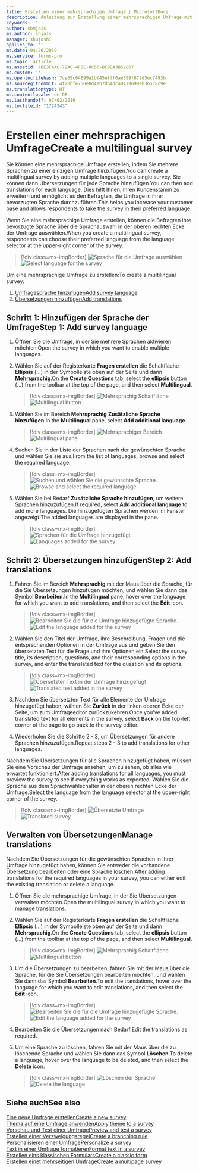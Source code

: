 ```yaml
---
title: Erstellen einer mehrsprachigen Umfrage | MicrosoftDocs
description: Anleitung zur Erstellung einer mehrsprachigen Umfrage mit Microsoft Forms Pro.
keywords: ''
author: sbmjais
ms.author: shjais
manager: shujoshi
applies_to: ''
ms.date: 04/26/2019
ms.service: forms-pro
ms.topic: article
ms.assetid: 7BE3FAAC-79AC-4F8C-8C56-BF9BA3B52C67
ms.custom: ''
ms.openlocfilehash: 7ce69c64699a1bf45efff0ae599f872d5ec7493b
ms.sourcegitcommit: 4f20bfe750e8d4eb2db4dca0479699eb365c8c9e
ms.translationtype: HT
ms.contentlocale: de-DE
ms.lasthandoff: 07/02/2019
ms.locfileid: "1724343"
---
```

# <a name="create-a-multilingual-survey"></a><span data-ttu-id="6f49a-103">Erstellen einer mehrsprachigen Umfrage</span><span class="sxs-lookup"><span data-stu-id="6f49a-103">Create a multilingual survey</span></span>



<span data-ttu-id="6f49a-104">Sie können eine mehrsprachige Umfrage erstellen, indem Sie mehrere Sprachen zu einer einzigen Umfrage hinzufügen.</span><span class="sxs-lookup"><span data-stu-id="6f49a-104">You can create a multilingual survey by adding multiple languages to a single survey.</span></span> <span data-ttu-id="6f49a-105">Sie können dann Übersetzungen für jede Sprache hinzufügen.</span><span class="sxs-lookup"><span data-stu-id="6f49a-105">You can then add translations for each language.</span></span> <span data-ttu-id="6f49a-106">Dies hilft Ihnen, Ihren Kundenstamm zu erweitern und ermöglicht es den Befragten, die Umfrage in ihrer bevorzugten Sprache durchzuführen.</span><span class="sxs-lookup"><span data-stu-id="6f49a-106">This helps you increase your customer base and allows respondents to take the survey in their preferred language.</span></span>

<span data-ttu-id="6f49a-107">Wenn Sie eine mehrsprachige Umfrage erstellen, können die Befragten ihre bevorzugte Sprache über die Sprachauswahl in der oberen rechten Ecke der Umfrage auswählen.</span><span class="sxs-lookup"><span data-stu-id="6f49a-107">When you create a multilingual survey, respondents can choose their preferred language from the language selector at the upper-right corner of the survey.</span></span>

> [!div class=mx-imgBorder]
> <span data-ttu-id="6f49a-108">![Sprache für die Umfrage auswählen](media/lang-select.png "Sprache für die Umfrage auswählen")</span><span class="sxs-lookup"><span data-stu-id="6f49a-108">![Select language for the survey](media/lang-select.png "Select language for the survey")</span></span> 

<span data-ttu-id="6f49a-109">Um eine mehrsprachige Umfrage zu erstellen:</span><span class="sxs-lookup"><span data-stu-id="6f49a-109">To create a multilingual survey:</span></span>

1.  [<span data-ttu-id="6f49a-110">Umfragesprache hinzufügen</span><span class="sxs-lookup"><span data-stu-id="6f49a-110">Add survey language</span></span>](#step-1-add-survey-language)
2.  [<span data-ttu-id="6f49a-111">Übersetzungen hinzufügen</span><span class="sxs-lookup"><span data-stu-id="6f49a-111">Add translations</span></span>](#step-2-add-translations)

## <a name="step-1-add-survey-language"></a><span data-ttu-id="6f49a-112">Schritt 1: Hinzufügen der Sprache der Umfrage</span><span class="sxs-lookup"><span data-stu-id="6f49a-112">Step 1: Add survey language</span></span>

1.  <span data-ttu-id="6f49a-113">Öffnen Sie die Umfrage, in der Sie mehrere Sprachen aktivieren möchten.</span><span class="sxs-lookup"><span data-stu-id="6f49a-113">Open the survey in which you want to enable multiple languages.</span></span>

2.  <span data-ttu-id="6f49a-114">Wählen Sie auf der Registerkarte **Fragen erstellen** die Schaltfläche **Ellipsis** (...) in der Symbolleiste oben auf der Seite und dann **Mehrsprachig**.</span><span class="sxs-lookup"><span data-stu-id="6f49a-114">On the **Create Questions** tab, select the **ellipsis** button (…) from the toolbar at the top of the page, and then select **Multilingual**.</span></span>

    > [!div class=mx-imgBorder]
    > <span data-ttu-id="6f49a-115">![Mehrsprachig Schaltfläche](media/multilingual-button.png "Mehrsprachig Schaltfläche")</span><span class="sxs-lookup"><span data-stu-id="6f49a-115">![Multilingual button](media/multilingual-button.png "Multilingual button")</span></span> 

3.  <span data-ttu-id="6f49a-116">Wählen Sie im Bereich **Mehrsprachig** **Zusätzliche Sprache hinzufügen**.</span><span class="sxs-lookup"><span data-stu-id="6f49a-116">In the **Multilingual** pane, select **Add additional language**.</span></span>

    > [!div class=mx-imgBorder]
    > <span data-ttu-id="6f49a-117">![Mehrsprachiger Bereich](media/multilingual-pane.png "Mehrsprachiger Bereich")</span><span class="sxs-lookup"><span data-stu-id="6f49a-117">![Multilingual pane](media/multilingual-pane.png "Multilingual pane")</span></span> 

4.  <span data-ttu-id="6f49a-118">Suchen Sie in der Liste der Sprachen nach der gewünschten Sprache und wählen Sie sie aus.</span><span class="sxs-lookup"><span data-stu-id="6f49a-118">From the list of languages, browse and select the required language.</span></span>

    > [!div class=mx-imgBorder]
    > <span data-ttu-id="6f49a-119">![Suchen und wählen Sie die gewünschte Sprache](media/lang-list.png "Suchen und wählen Sie die gewünschte Sprache").</span><span class="sxs-lookup"><span data-stu-id="6f49a-119">![Browse and select the required language](media/lang-list.png "Browse and select the required language")</span></span> 

5.  <span data-ttu-id="6f49a-120">Wählen Sie bei Bedarf **Zusätzliche Sprache hinzufügen**, um weitere Sprachen hinzuzufügen.</span><span class="sxs-lookup"><span data-stu-id="6f49a-120">If required, select **Add additional language** to add more languages.</span></span> <span data-ttu-id="6f49a-121">Die hinzugefügten Sprachen werden im Fenster angezeigt.</span><span class="sxs-lookup"><span data-stu-id="6f49a-121">The added languages are displayed in the pane.</span></span>

    > [!div class=mx-imgBorder]
    > <span data-ttu-id="6f49a-122">![Sprachen für die Umfrage hinzugefügt](media/lang-added.png "Sprachen für die Umfrage hinzugefügt")</span><span class="sxs-lookup"><span data-stu-id="6f49a-122">![Languages added for the survey](media/lang-added.png "Languages added for the survey")</span></span> 

## <a name="step-2-add-translations"></a><span data-ttu-id="6f49a-123">Schritt 2: Übersetzungen hinzufügen</span><span class="sxs-lookup"><span data-stu-id="6f49a-123">Step 2: Add translations</span></span>

1.  <span data-ttu-id="6f49a-124">Fahren Sie im Bereich **Mehrsprachig** mit der Maus über die Sprache, für die Sie Übersetzungen hinzufügen möchten, und wählen Sie dann das Symbol **Bearbeiten**.</span><span class="sxs-lookup"><span data-stu-id="6f49a-124">In the **Multilingual** pane, hover over the language for which you want to add translations, and then select the **Edit** icon.</span></span>

    > [!div class=mx-imgBorder]
    > <span data-ttu-id="6f49a-125">![Bearbeiten Sie die für die Umfrage hinzugefügte Sprache](media/edit-lang.png "Bearbeiten Sie die für die Umfrage hinzugefügte Sprache").</span><span class="sxs-lookup"><span data-stu-id="6f49a-125">![Edit the language added for the survey](media/edit-lang.png "Edit the language added for the survey")</span></span> 

2.  <span data-ttu-id="6f49a-126">Wählen Sie den Titel der Umfrage, ihre Beschreibung, Fragen und die entsprechenden Optionen in der Umfrage aus und geben Sie den übersetzten Text für die Frage und ihre Optionen ein.</span><span class="sxs-lookup"><span data-stu-id="6f49a-126">Select the survey title, its description, questions, and their corresponding options in the survey, and enter the translated text for the question and its options.</span></span>

    > [!div class=mx-imgBorder]
    > <span data-ttu-id="6f49a-127">![Übersetzter Text in der Umfrage hinzugefügt](media/translation-added.png "Übersetzter Text in der Umfrage hinzugefügt")</span><span class="sxs-lookup"><span data-stu-id="6f49a-127">![Translated text added in the survey](media/translation-added.png "Translated text added in the survey")</span></span> 

3.  <span data-ttu-id="6f49a-128">Nachdem Sie übersetzten Text für alle Elemente der Umfrage hinzugefügt haben, wählen Sie **Zurück** in der linken oberen Ecke der Seite, um zum Umfrageeditor zurückzukehren.</span><span class="sxs-lookup"><span data-stu-id="6f49a-128">Once you've added translated text for all elements in the survey, select **Back** on the top-left corner of the page to go back to the survey editor.</span></span>

4.  <span data-ttu-id="6f49a-129">Wiederholen Sie die Schritte 2 - 3, um Übersetzungen für andere Sprachen hinzuzufügen.</span><span class="sxs-lookup"><span data-stu-id="6f49a-129">Repeat steps 2 - 3 to add translations for other languages.</span></span>

<span data-ttu-id="6f49a-130">Nachdem Sie Übersetzungen für alle Sprachen hinzugefügt haben, müssen Sie eine Vorschau der Umfrage ansehen, um zu sehen, ob alles wie erwartet funktioniert.</span><span class="sxs-lookup"><span data-stu-id="6f49a-130">After adding translations for all languages, you must preview the survey to see if everything works as expected.</span></span> <span data-ttu-id="6f49a-131">Wählen Sie die Sprache aus dem Sprachwahlschalter in der oberen rechten Ecke der Umfrage.</span><span class="sxs-lookup"><span data-stu-id="6f49a-131">Select the language from the language selector at the upper-right corner of the survey.</span></span>

> [!div class=mx-imgBorder]
> <span data-ttu-id="6f49a-132">![Übersetzte Umfrage](media/translated-survey.png "Übersetzte Umfrage")</span><span class="sxs-lookup"><span data-stu-id="6f49a-132">![Translated survey](media/translated-survey.png "Translated survey")</span></span> 

## <a name="manage-translations"></a><span data-ttu-id="6f49a-133">Verwalten von Übersetzungen</span><span class="sxs-lookup"><span data-stu-id="6f49a-133">Manage translations</span></span>  

<span data-ttu-id="6f49a-134">Nachdem Sie Übersetzungen für die gewünschten Sprachen in Ihrer Umfrage hinzugefügt haben, können Sie entweder die vorhandene Übersetzung bearbeiten oder eine Sprache löschen.</span><span class="sxs-lookup"><span data-stu-id="6f49a-134">After adding translations for the required languages in your survey, you can either edit the existing translation or delete a language.</span></span>

1.  <span data-ttu-id="6f49a-135">Öffnen Sie die mehrsprachige Umfrage, in der Sie Übersetzungen verwalten möchten.</span><span class="sxs-lookup"><span data-stu-id="6f49a-135">Open the multilingual survey in which you want to manage translations.</span></span>

2.  <span data-ttu-id="6f49a-136">Wählen Sie auf der Registerkarte **Fragen erstellen** die Schaltfläche **Ellipsis** (...) in der Symbolleiste oben auf der Seite und dann **Mehrsprachig**.</span><span class="sxs-lookup"><span data-stu-id="6f49a-136">On the **Create Questions** tab, select the **ellipsis** button (…) from the toolbar at the top of the page, and then select **Multilingual**.</span></span>

    > [!div class=mx-imgBorder]
    > <span data-ttu-id="6f49a-137">![Mehrsprachig Schaltfläche](media/multilingual-button.png "Mehrsprachig Schaltfläche")</span><span class="sxs-lookup"><span data-stu-id="6f49a-137">![Multilingual button](media/multilingual-button.png "Multilingual button")</span></span> 

3.  <span data-ttu-id="6f49a-138">Um die Übersetzungen zu bearbeiten, fahren Sie mit der Maus über die Sprache, für die Sie Übersetzungen bearbeiten möchten, und wählen Sie dann das Symbol **Bearbeiten**.</span><span class="sxs-lookup"><span data-stu-id="6f49a-138">To edit the translations, hover over the language for which you want to edit translations, and then select the **Edit** icon.</span></span>

    > [!div class=mx-imgBorder]
    > <span data-ttu-id="6f49a-139">![Bearbeiten Sie die für die Umfrage hinzugefügte Sprache](media/edit-lang.png "Bearbeiten Sie die für die Umfrage hinzugefügte Sprache").</span><span class="sxs-lookup"><span data-stu-id="6f49a-139">![Edit the language added for the survey](media/edit-lang.png "Edit the language added for the survey")</span></span> 

4.  <span data-ttu-id="6f49a-140">Bearbeiten Sie die Übersetzungen nach Bedarf.</span><span class="sxs-lookup"><span data-stu-id="6f49a-140">Edit the translations as required.</span></span>

5.  <span data-ttu-id="6f49a-141">Um eine Sprache zu löschen, fahren Sie mit der Maus über die zu löschende Sprache und wählen Sie dann das Symbol **Löschen**.</span><span class="sxs-lookup"><span data-stu-id="6f49a-141">To delete a language, hover over the language to be deleted, and then select the **Delete** icon.</span></span>

    > [!div class=mx-imgBorder]
    > <span data-ttu-id="6f49a-142">![Löschen der Sprache ](media/delete-lang.png "Löschen der Sprache ")</span><span class="sxs-lookup"><span data-stu-id="6f49a-142">![Delete the language](media/delete-lang.png "Delete the language")</span></span> 

## <a name="see-also"></a><span data-ttu-id="6f49a-143">Siehe auch</span><span class="sxs-lookup"><span data-stu-id="6f49a-143">See also</span></span>

[<span data-ttu-id="6f49a-144">Eine neue Umfrage erstellen</span><span class="sxs-lookup"><span data-stu-id="6f49a-144">Create a new survey</span></span>](create-new-survey.md)<br>
[<span data-ttu-id="6f49a-145">Thema auf eine Umfrage anwenden</span><span class="sxs-lookup"><span data-stu-id="6f49a-145">Apply theme to a survey</span></span>](apply-theme.md)<br>
[<span data-ttu-id="6f49a-146">Vorschau und Test einer Umfrage</span><span class="sxs-lookup"><span data-stu-id="6f49a-146">Preview and test a survey</span></span>](preview-test-survey.md)<br>
[<span data-ttu-id="6f49a-147">Erstellen einer Verzweigungsregel</span><span class="sxs-lookup"><span data-stu-id="6f49a-147">Create a branching rule</span></span>](create-branching-rule.md)<br>
[<span data-ttu-id="6f49a-148">Personalisieren einer Umfrage</span><span class="sxs-lookup"><span data-stu-id="6f49a-148">Personalize a survey</span></span>](personalize-survey.md)<br>
[<span data-ttu-id="6f49a-149">Text in einer Umfrage formatieren</span><span class="sxs-lookup"><span data-stu-id="6f49a-149">Format text in a survey</span></span>](survey-text-format.md)<br>
[<span data-ttu-id="6f49a-150">Erstellen eins klassischen Formulars</span><span class="sxs-lookup"><span data-stu-id="6f49a-150">Create a classic form</span></span>](create-classic-form.md)<br>
[<span data-ttu-id="6f49a-151">Erstellen einet mehrseitigen Umfrage</span><span class="sxs-lookup"><span data-stu-id="6f49a-151">Create a multipage survey</span></span>](create-multipage-survey.md)
